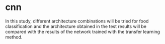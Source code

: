 # cnn
In this study, different architecture combinations will be tried for food classification and the architecture obtained in the test results will be compared with the results of the network trained with the transfer learning method.
